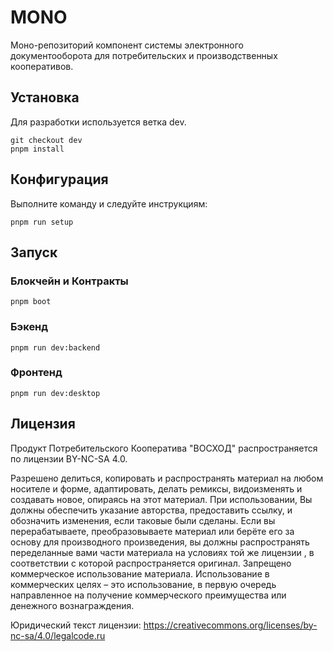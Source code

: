 # MONO

Моно-репозиторий компонент системы электронного документооборота для потребительских и производственных кооперативов.

## Установка
Для разработки используется ветка dev. 

```
git checkout dev
pnpm install
```

## Конфигурация

Выполните команду и следуйте инструкциям:
```
pnpm run setup
```

## Запуск

### Блокчейн и Контракты
```
pnpm boot
```

### Бэкенд
```
pnpm run dev:backend
```

### Фронтенд
```
pnpm run dev:desktop
```
    
## Лицензия
Продукт Потребительского Кооператива "ВОСХОД" распространяется по лицензии BY-NC-SA 4.0. 

Разрешено делиться, копировать и распространять материал на любом носителе и форме, адаптировать, делать ремиксы, видоизменять и создавать новое, опираясь на этот материал. При использовании, Вы должны обеспечить указание авторства, предоставить ссылку, и обозначить изменения, если таковые были сделаны. Если вы перерабатываете, преобразовываете материал или берёте его за основу для производного произведения, вы должны распространять переделанные вами части материала на условиях той же лицензии , в соответствии с которой распространяется оригинал. Запрещено коммерческое использование материала. Использование в коммерческих целях – это использование, в первую очередь направленное на получение коммерческого преимущества или денежного вознаграждения.

Юридический текст лицензии: https://creativecommons.org/licenses/by-nc-sa/4.0/legalcode.ru
